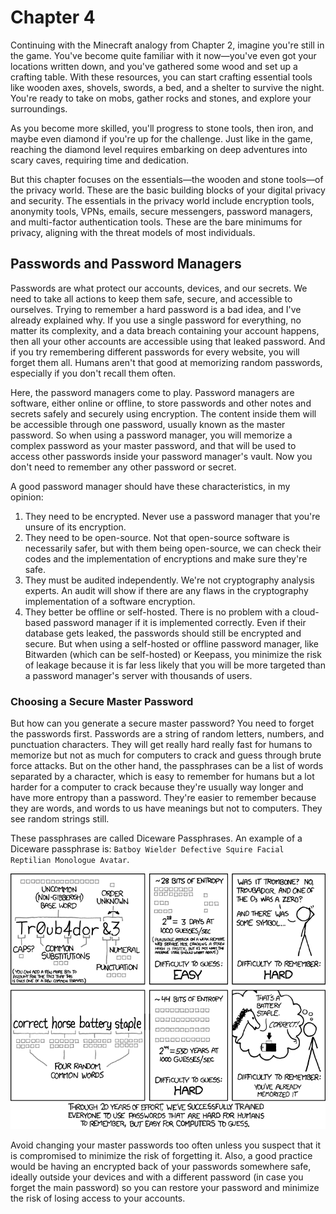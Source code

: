 # Chapter 4

Continuing with the Minecraft analogy from Chapter 2, imagine you're still in the game. You've become quite familiar with it now—you've even got your locations written down, and you've gathered some wood and set up a crafting table. With these resources, you can start crafting essential tools like wooden axes, shovels, swords, a bed, and a shelter to survive the night. You're ready to take on mobs, gather rocks and stones, and explore your surroundings.

As you become more skilled, you'll progress to stone tools, then iron, and maybe even diamond if you're up for the challenge. Just like in the game, reaching the diamond level requires embarking on deep adventures into scary caves, requiring time and dedication.

But this chapter focuses on the essentials—the wooden and stone tools—of the privacy world. These are the basic building blocks of your digital privacy and security. The essentials in the privacy world include encryption tools, anonymity tools, VPNs, emails, secure messengers, password managers, and multi-factor authentication tools. These are the bare minimums for privacy, aligning with the threat models of most individuals.

## Passwords and Password Managers

Passwords are what protect our accounts, devices, and our secrets. We need to take all actions to keep them safe, secure, and accessible to ourselves. Trying to remember a hard password is a bad idea, and I've already explained why. If you use a single password for everything, no matter its complexity, and a data breach containing your account happens, then all your other accounts are accessible using that leaked password. And if you try remembering different passwords for every website, you will forget them all. Humans aren't that good at memorizing random passwords, especially if you don't recall them often.

Here, the password managers come to play. Password managers are software, either online or offline, to store passwords and other notes and secrets safely and securely using encryption. The content inside them will be accessible through one password, usually known as the master password. So when using a password manager, you will memorize a complex password as your master password, and that will be used to access other passwords inside your password manager's vault. Now you don't need to remember any other password or secret.

A good password manager should have these characteristics, in my opinion:

1. They need to be encrypted. Never use a password manager that you're unsure of its encryption.
2. They need to be open-source. Not that open-source software is necessarily safer, but with them being open-source, we can check their codes and the implementation of encryptions and make sure they're safe.
3. They must be audited independently. We're not cryptography analysis experts. An audit will show if there are any flaws in the cryptography implementation of a software encryption.
4. They better be offline or self-hosted. There is no problem with a cloud-based password manager if it is implemented correctly. Even if their database gets leaked, the passwords should still be encrypted and secure. But when using a self-hosted or offline password manager, like Bitwarden (which can be self-hosted) or Keepass, you minimize the risk of leakage because it is far less likely that you will be more targeted than a password manager's server with thousands of users.

### Choosing a Secure Master Password

But how can you generate a secure master password? You need to forget the passwords first. Passwords are a string of random letters, numbers, and punctuation characters. They will get really hard really fast for humans to memorize but not as much for computers to crack and guess through brute force attacks. But on the other hand, the passphrases can be a list of words separated by a character, which is easy to remember for humans but a lot harder for a computer to crack because they're usually way longer and have more entropy than a password. They're easier to remember because they are words, and words to us have meanings but not to computers. They see random strings still.

These passphrases are called Diceware Passphrases. An example of a Diceware passphrase is: `Batboy Wielder Defective Squire Facial Reptilian Monologue Avatar`.

![XKCD's password strength meme](./pictures/xkcd-password-strength.png)

Avoid changing your master passwords too often unless you suspect that it is compromised to minimize the risk of forgetting it. Also, a good practice would be having an encrypted back of your passwords somewhere safe, ideally outside your devices and with a different password (in case you forget the main password) so you can restore your password and minimize the risk of losing access to your accounts.